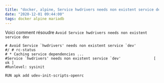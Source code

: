 ```yaml
---
title: "docker, alpine, Service hwdrivers needs non existent service dev"
date: "2020-12-01 09:44:00"
tags: docker alpine mariadb
---
```


Voici comment résoudre `Avoid Service hwdrivers needs non existent service dev`

```
# Avoid Service `hwdrivers' needs non existent service `dev'
#/ # rc-status
# * Caching service dependencies ...
#Service `hwdrivers' needs non existent service `dev'               [ ok ]
#Runlevel: sysinit

RUN apk add udev-init-scripts-openrc
```